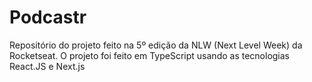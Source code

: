 # Podcastr
Repositório do projeto feito na 5º edição da NLW (Next Level Week) da Rocketseat. O projeto foi feito em TypeScript usando as tecnologias React.JS e Next.js
